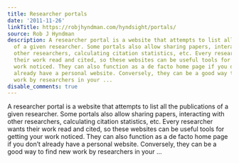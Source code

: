 ```yaml
---
title: Researcher portals
date: '2011-11-26'
linkTitle: https://robjhyndman.com/hyndsight/portals/
source: Rob J Hyndman
description: A researcher portal is a website that attempts to list all the publications
  of a given researcher. Some portals also allow sharing papers, interacting with
  other researchers, calculating citation statistics, etc. Every researcher wants
  their work read and cited, so these websites can be useful tools for getting your
  work noticed. They can also function as a de facto home page if you don&rsquo;t
  already have a personal website. Conversely, they can be a good way to find new
  work by researchers in your ...
disable_comments: true
---
```

A researcher portal is a website that attempts to list all the publications of a given researcher. Some portals also allow sharing papers, interacting with other researchers, calculating citation statistics, etc. Every researcher wants their work read and cited, so these websites can be useful tools for getting your work noticed. They can also function as a de facto home page if you don&rsquo;t already have a personal website. Conversely, they can be a good way to find new work by researchers in your ...